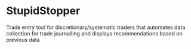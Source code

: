 # StupidStopper
Trade entry tool for discretionary/systematic traders that automates data collection for trade journalling and displays recommendations based on previous data
